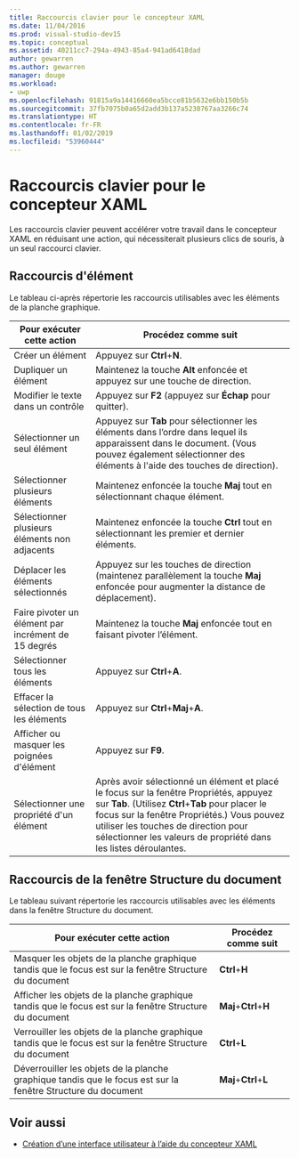 ```yaml
---
title: Raccourcis clavier pour le concepteur XAML
ms.date: 11/04/2016
ms.prod: visual-studio-dev15
ms.topic: conceptual
ms.assetid: 40211cc7-294a-4943-85a4-941ad6418dad
author: gewarren
ms.author: gewarren
manager: douge
ms.workload:
- uwp
ms.openlocfilehash: 91815a9a14416660ea5bcce81b5632e6bb150b5b
ms.sourcegitcommit: 37fb7075b0a65d2add3b137a5230767aa3266c74
ms.translationtype: HT
ms.contentlocale: fr-FR
ms.lasthandoff: 01/02/2019
ms.locfileid: "53960444"
---
```

# <a name="keyboard-shortcuts-for-xaml-designer"></a>Raccourcis clavier pour le concepteur XAML

Les raccourcis clavier peuvent accélérer votre travail dans le concepteur XAML en réduisant une action, qui nécessiterait plusieurs clics de souris, à un seul raccourci clavier.

## <a name="element-shortcuts"></a>Raccourcis d'élément

Le tableau ci-après répertorie les raccourcis utilisables avec les éléments de la planche graphique.

|**Pour exécuter cette action**|**Procédez comme suit**|
| - |-----------------|
|Créer un élément|Appuyez sur **Ctrl**+**N**.|
|Dupliquer un élément|Maintenez la touche **Alt** enfoncée et appuyez sur une touche de direction.|
|Modifier le texte dans un contrôle|Appuyez sur **F2** (appuyez sur **Échap** pour quitter).|
|Sélectionner un seul élément|Appuyez sur **Tab** pour sélectionner les éléments dans l’ordre dans lequel ils apparaissent dans le document. (Vous pouvez également sélectionner des éléments à l'aide des touches de direction).|
|Sélectionner plusieurs éléments|Maintenez enfoncée la touche **Maj** tout en sélectionnant chaque élément.|
|Sélectionner plusieurs éléments non adjacents|Maintenez enfoncée la touche **Ctrl** tout en sélectionnant les premier et dernier éléments.|
|Déplacer les éléments sélectionnés|Appuyez sur les touches de direction (maintenez parallèlement la touche **Maj** enfoncée pour augmenter la distance de déplacement).|
|Faire pivoter un élément par incrément de 15 degrés|Maintenez la touche **Maj** enfoncée tout en faisant pivoter l’élément.|
|Sélectionner tous les éléments|Appuyez sur **Ctrl**+**A**.|
|Effacer la sélection de tous les éléments|Appuyez sur **Ctrl**+**Maj**+**A**.|
|Afficher ou masquer les poignées d'élément|Appuyez sur **F9**.|
|Sélectionner une propriété d'un élément|Après avoir sélectionné un élément et placé le focus sur la fenêtre Propriétés, appuyez sur **Tab**. (Utilisez **Ctrl**+**Tab** pour placer le focus sur la fenêtre Propriétés.) Vous pouvez utiliser les touches de direction pour sélectionner les valeurs de propriété dans les listes déroulantes.|

## <a name="document-outline-window-shortcuts"></a>Raccourcis de la fenêtre Structure du document

Le tableau suivant répertorie les raccourcis utilisables avec les éléments dans la fenêtre Structure du document.

|**Pour exécuter cette action**|**Procédez comme suit**|
| - |-----------------|
|Masquer les objets de la planche graphique tandis que le focus est sur la fenêtre Structure du document|**Ctrl**+**H**|
|Afficher les objets de la planche graphique tandis que le focus est sur la fenêtre Structure du document|**Maj**+**Ctrl**+**H**|
|Verrouiller les objets de la planche graphique tandis que le focus est sur la fenêtre Structure du document|**Ctrl**+**L**|
|Déverrouiller les objets de la planche graphique tandis que le focus est sur la fenêtre Structure du document|**Maj**+**Ctrl**+**L**|

## <a name="see-also"></a>Voir aussi

- [Création d’une interface utilisateur à l’aide du concepteur XAML](../designers/creating-a-ui-by-using-xaml-designer-in-visual-studio.md)